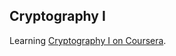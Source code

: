 Cryptography I
--------
Learning [Cryptography I on Coursera](https://www.coursera.org/course/crypto).
